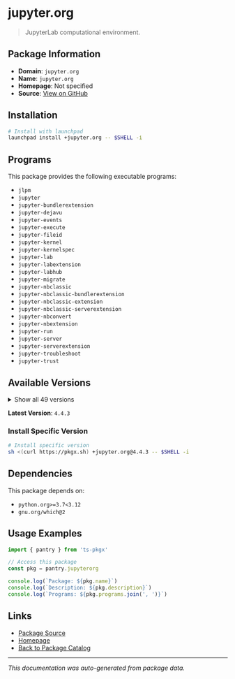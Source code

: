 # jupyter.org

> JupyterLab computational environment.

## Package Information

- **Domain**: `jupyter.org`
- **Name**: `jupyter.org`
- **Homepage**: Not specified
- **Source**: [View on GitHub](https://github.com/pkgxdev/pantry/tree/main/projects/jupyter.org/package.yml)

## Installation

```bash
# Install with launchpad
launchpad install +jupyter.org -- $SHELL -i
```

## Programs

This package provides the following executable programs:

- `jlpm`
- `jupyter`
- `jupyter-bundlerextension`
- `jupyter-dejavu`
- `jupyter-events`
- `jupyter-execute`
- `jupyter-fileid`
- `jupyter-kernel`
- `jupyter-kernelspec`
- `jupyter-lab`
- `jupyter-labextension`
- `jupyter-labhub`
- `jupyter-migrate`
- `jupyter-nbclassic`
- `jupyter-nbclassic-bundlerextension`
- `jupyter-nbclassic-extension`
- `jupyter-nbclassic-serverextension`
- `jupyter-nbconvert`
- `jupyter-nbextension`
- `jupyter-run`
- `jupyter-server`
- `jupyter-serverextension`
- `jupyter-troubleshoot`
- `jupyter-trust`

## Available Versions

<details>
<summary>Show all 49 versions</summary>

- `4.4.3`, `4.4.2`, `4.4.1`, `4.4.0`, `4.3.7`
- `4.3.6`, `4.3.5`, `4.3.4`, `4.3.3`, `4.3.2`
- `4.3.1`, `4.3.0`, `4.2.7`, `4.2.6`, `4.2.5`
- `4.2.4`, `4.2.3`, `4.2.2`, `4.2.1`, `4.2.0`
- `4.1.8`, `4.1.7`, `4.1.6`, `4.1.5`, `4.1.4`
- `4.1.3`, `4.1.2`, `4.1.1`, `4.1.0`, `4.0.13`
- `4.0.12`, `4.0.11`, `4.0.10`, `4.0.9`, `4.0.8`
- `4.0.7`, `4.0.6`, `4.0.5`, `4.0.4`, `4.0.3`
- `4.0.2`, `4.0.1`, `4.0.0`, `3.6.8`, `3.6.7`
- `3.6.6`, `3.6.5`, `3.6.4`, `3.6.3`

</details>

**Latest Version**: `4.4.3`

### Install Specific Version

```bash
# Install specific version
sh <(curl https://pkgx.sh) +jupyter.org@4.4.3 -- $SHELL -i
```

## Dependencies

This package depends on:

- `python.org>=3.7<3.12`
- `gnu.org/which@2`

## Usage Examples

```typescript
import { pantry } from 'ts-pkgx'

// Access this package
const pkg = pantry.jupyterorg

console.log(`Package: ${pkg.name}`)
console.log(`Description: ${pkg.description}`)
console.log(`Programs: ${pkg.programs.join(', ')}`)
```

## Links

- [Package Source](https://github.com/pkgxdev/pantry/tree/main/projects/jupyter.org/package.yml)
- [Homepage](#)
- [Back to Package Catalog](../package-catalog.md)

---

*This documentation was auto-generated from package data.*
